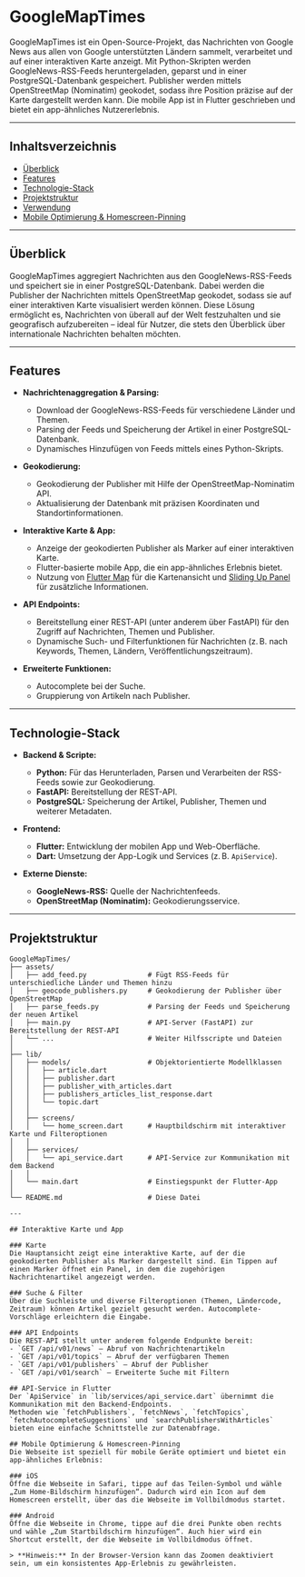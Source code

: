 # GoogleMapTimes

GoogleMapTimes ist ein Open-Source-Projekt, das Nachrichten von Google News aus allen von Google unterstützten Ländern sammelt, verarbeitet und auf einer interaktiven Karte anzeigt. Mit Python-Skripten werden GoogleNews-RSS-Feeds heruntergeladen, geparst und in einer PostgreSQL-Datenbank gespeichert. Publisher werden mittels OpenStreetMap (Nominatim) geokodet, sodass ihre Position präzise auf der Karte dargestellt werden kann. Die mobile App ist in Flutter geschrieben und bietet ein app-ähnliches Nutzererlebnis.

---

## Inhaltsverzeichnis

- [Überblick](#überblick)
- [Features](#features)
- [Technologie-Stack](#technologie-stack)
- [Projektstruktur](#projektstruktur)
- [Verwendung](#verwendung)
- [Mobile Optimierung & Homescreen-Pinning](#mobile-optimierung--homescreen-pinning)


---

## Überblick

GoogleMapTimes aggregiert Nachrichten aus den GoogleNews-RSS-Feeds und speichert sie in einer PostgreSQL-Datenbank. Dabei werden die Publisher der Nachrichten mittels OpenStreetMap geokodet, sodass sie auf einer interaktiven Karte visualisiert werden können. Diese Lösung ermöglicht es, Nachrichten von überall auf der Welt festzuhalten und sie geografisch aufzubereiten – ideal für Nutzer, die stets den Überblick über internationale Nachrichten behalten möchten.

---

## Features

- **Nachrichtenaggregation & Parsing:**
  - Download der GoogleNews-RSS-Feeds für verschiedene Länder und Themen.
  - Parsing der Feeds und Speicherung der Artikel in einer PostgreSQL-Datenbank.
  - Dynamisches Hinzufügen von Feeds mittels eines Python-Skripts.

- **Geokodierung:**
  - Geokodierung der Publisher mit Hilfe der OpenStreetMap-Nominatim API.
  - Aktualisierung der Datenbank mit präzisen Koordinaten und Standortinformationen.

- **Interaktive Karte & App:**
  - Anzeige der geokodierten Publisher als Marker auf einer interaktiven Karte.
  - Flutter-basierte mobile App, die ein app-ähnliches Erlebnis bietet.
  - Nutzung von [Flutter Map](https://pub.dev/packages/flutter_map) für die Kartenansicht und [Sliding Up Panel](https://pub.dev/packages/sliding_up_panel) für zusätzliche Informationen.

- **API Endpoints:**
  - Bereitstellung einer REST-API (unter anderem über FastAPI) für den Zugriff auf Nachrichten, Themen und Publisher.
  - Dynamische Such- und Filterfunktionen für Nachrichten (z. B. nach Keywords, Themen, Ländern, Veröffentlichungszeitraum).

- **Erweiterte Funktionen:**
  - Autocomplete bei der Suche.
  - Gruppierung von Artikeln nach Publisher.

---

## Technologie-Stack

- **Backend & Scripte:**
  - **Python:** Für das Herunterladen, Parsen und Verarbeiten der RSS-Feeds sowie zur Geokodierung.
  - **FastAPI:** Bereitstellung der REST-API.
  - **PostgreSQL:** Speicherung der Artikel, Publisher, Themen und weiterer Metadaten.

- **Frontend:**
  - **Flutter:** Entwicklung der mobilen App und Web-Oberfläche.
  - **Dart:** Umsetzung der App-Logik und Services (z. B. `ApiService`).

- **Externe Dienste:**
  - **GoogleNews-RSS:** Quelle der Nachrichtenfeeds.
  - **OpenStreetMap (Nominatim):** Geokodierungsservice.

---

## Projektstruktur

```plaintext
GoogleMapTimes/
├── assets/
│   ├── add_feed.py               # Fügt RSS-Feeds für unterschiedliche Länder und Themen hinzu
│   ├── geocode_publishers.py     # Geokodierung der Publisher über OpenStreetMap
│   ├── parse_feeds.py            # Parsing der Feeds und Speicherung der neuen Artikel
│   ├── main.py                   # API-Server (FastAPI) zur Bereitstellung der REST-API
│   └── ...                       # Weiter Hilfsscripte und Dateien
│
├── lib/
│   ├── models/                   # Objektorientierte Modellklassen
│   │   ├── article.dart          
│   │   ├── publisher.dart        
│   │   ├── publisher_with_articles.dart
│   │   ├── publishers_articles_list_response.dart
│   │   └── topic.dart            
│   │
│   ├── screens/
│   │   └── home_screen.dart      # Hauptbildschirm mit interaktiver Karte und Filteroptionen
│   │
│   ├── services/
│   │   └── api_service.dart      # API-Service zur Kommunikation mit dem Backend
│   │
│   └── main.dart                 # Einstiegspunkt der Flutter-App
│
└── README.md                     # Diese Datei

---

## Interaktive Karte und App

### Karte
Die Hauptansicht zeigt eine interaktive Karte, auf der die geokodierten Publisher als Marker dargestellt sind. Ein Tippen auf einen Marker öffnet ein Panel, in dem die zugehörigen Nachrichtenartikel angezeigt werden.

### Suche & Filter
Über die Suchleiste und diverse Filteroptionen (Themen, Ländercode, Zeitraum) können Artikel gezielt gesucht werden. Autocomplete-Vorschläge erleichtern die Eingabe.

### API Endpoints
Die REST-API stellt unter anderem folgende Endpunkte bereit:
- `GET /api/v01/news` – Abruf von Nachrichtenartikeln
- `GET /api/v01/topics` – Abruf der verfügbaren Themen
- `GET /api/v01/publishers` – Abruf der Publisher
- `GET /api/v01/search` – Erweiterte Suche mit Filtern

## API-Service in Flutter
Der `ApiService` in `lib/services/api_service.dart` übernimmt die Kommunikation mit den Backend-Endpoints.  
Methoden wie `fetchPublishers`, `fetchNews`, `fetchTopics`, `fetchAutocompleteSuggestions` und `searchPublishersWithArticles` bieten eine einfache Schnittstelle zur Datenabfrage.

## Mobile Optimierung & Homescreen-Pinning
Die Webseite ist speziell für mobile Geräte optimiert und bietet ein app-ähnliches Erlebnis:

### iOS
Öffne die Webseite in Safari, tippe auf das Teilen-Symbol und wähle „Zum Home-Bildschirm hinzufügen“. Dadurch wird ein Icon auf dem Homescreen erstellt, über das die Webseite im Vollbildmodus startet.

### Android
Öffne die Webseite in Chrome, tippe auf die drei Punkte oben rechts und wähle „Zum Startbildschirm hinzufügen“. Auch hier wird ein Shortcut erstellt, der die Webseite im Vollbildmodus öffnet.

> **Hinweis:** In der Browser-Version kann das Zoomen deaktiviert sein, um ein konsistentes App-Erlebnis zu gewährleisten.
